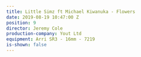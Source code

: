 ```yaml
---
title: Little Simz ft Michael Kiwanuka - Flowers
date: 2019-08-19 10:47:00 Z
position: 9
director: Jeremy Cole
production-company: Yout Ltd
equipment: Arri SR3 - 16mm - 7219
is-shown: false
---
```


